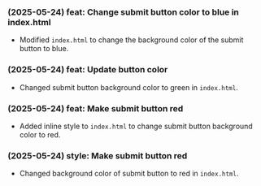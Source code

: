 ### (2025-05-24) feat: Change submit button color to blue in index.html
- Modified `index.html` to change the background color of the submit button to blue.

### (2025-05-24) feat: Update button color
- Changed submit button background color to green in `index.html`.

### (2025-05-24) feat: Make submit button red
- Added inline style to `index.html` to change submit button background color to red.

### (2025-05-24) style: Make submit button red
- Changed background color of submit button to red in `index.html`.
